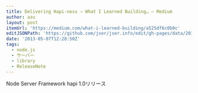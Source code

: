 ```yaml
---
title: Delivering Hapi-ness — What I Learned Building… — Medium
author: azu
layout: post
itemUrl: 'https://medium.com/what-i-learned-building/a525df6c0b0c'
editJSONPath: 'https://github.com/jser/jser.info/edit/gh-pages/data/2013/05/index.json'
date: '2013-05-07T12:28:50Z'
tags:
  - node.js
  - サーバー
  - library
  - ReleaseNote
---
```

Node Server Framework hapi 1.0リリース
